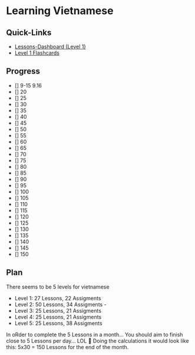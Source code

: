 # Learning Vietnamese

## Quick-Links
- [Lessons-Dashboard (Level 1)](https://www.vietnamesepod101.com/lesson-library/absolute-beginner)
- [Level 1 Flashcards](https://www.vietnamesepod101.com/learningcenter/flashcards/flashcards#/study/3122469)


## Progress
- [] 9-15 9.16
- [] 20
- [] 25
- [] 30
- [] 35
- [] 40
- [] 45
- [] 50
- [] 55
- [] 60
- [] 65
- [] 70
- [] 75
- [] 80
- [] 85
- [] 90
- [] 95
- [] 100
- [] 105
- [] 110
- [] 115
- [] 120
- [] 125
- [] 130
- [] 135
- [] 140
- [] 145
- [] 150


## Plan
There seems to be 5 levels for vietnamese
- Level 1: 27 Lessons, 22 Assigments
- Level 2: 50 Lessons, 34 Assigments - 
- Level 3: 25 Lessons, 21 Assigments
- Level 4: 25 Lessons, 21 Assigments
- Level 5: 25 Lessons, 38 Assigments

In oRder to complete the 5 Lessons in a month... You should aim to finish close to 5 Lessons per day... LOL
🤣
Doing the calculations it would look like this: 5x30 = 150 Lessons for the end of the month.

